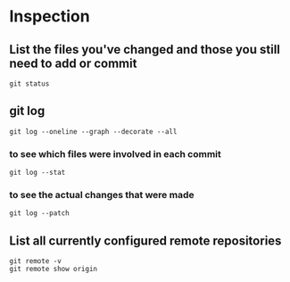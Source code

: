 # Inspection


## List the files you've changed and those you still need to add or commit

    git status

## git log

    git log --oneline --graph --decorate --all

###  to see which files were involved in each commit

    git log --stat

### to see the actual changes that were made

    git log --patch

## List all currently configured remote repositories

    git remote -v
    git remote show origin


